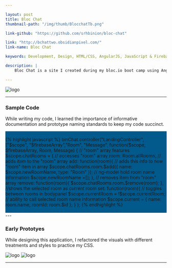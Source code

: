 ```yaml
---

layout: post
title: Bloc Chat
thumbnail-path: "/img/thumb/BlocchatTb.png"

link-github: "https://github.com/srhbinion/bloc-chat"

link: "http://bchattwo.obsidianpixel.com/"
link-name: Bloc Chat

keywords: Development, Design, HTML/CSS, AngularJS, JavaScript & Firebase

description: |
    Bloc Chat is a site I created during my bloc.io boot camp using AngularJS to control the views and Firebase to hold the Real Time Chat data. Head over to github to see my code. 

---
```


![logo](../img/BlocchatMain.png)

---

### Sample Code
While writing my code, I learned the importance of informative documentation and prototype naming standards to keep my code succinct.


<div style="background-color:#01598c;">
<br>
{% highlight javascript %}
binChat.controller("LandingController", ["$scope", "$firebaseArray","Room", "Message", function($scope, $firebaseArray, Room, Message) {
    // "room" array features
    $scope.chatRooms = {
        // accesses "room" array
        room: Room.allRooms,
        // adds item to the "room" array
        add: function(room){
            // adds this info to new "room" item in array
            $scope.chatRooms.room.$add({
                name: $scope.newRoomName,
                type: "Room"
            });
            // ng-model hold room name information
            $scope.newRoomName =[];  
        },
        // removes item from "room" array
        remove: function(room){
            $scope.chatRooms.room.$remove(room); 
        },
        //shows the selected room as current room
        set: function(room){
            // toggles between rooms in bodypanel
            $scope.currentRoom = !$scope.currentRoom;
            // ability to call selected room name information
            $scope.current = {
                name: room.name,
                roomId: room.$id
        };
    }
};
{% endhighlight %}
<br>
<br>
</div>
---

### Early Prototyes
While designing this application, I refactored the visuals with different treatments and styles to practice my CSS.


![logo](../img/blocchatC_1x.png)
![logo](../img/blocchatB_1x.png)

---